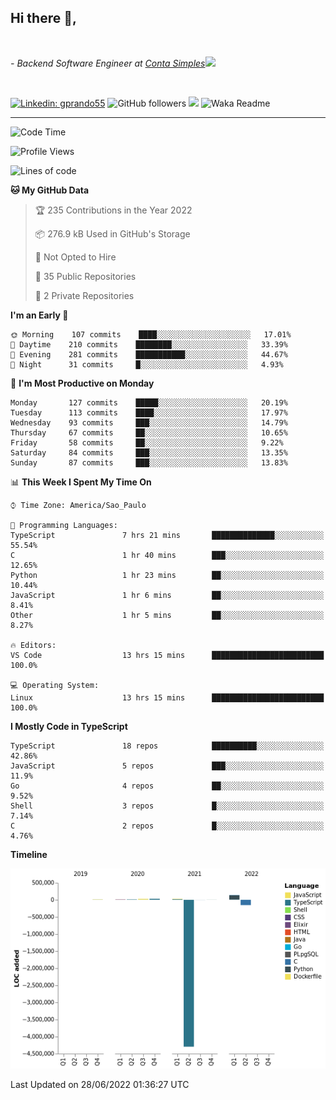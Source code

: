 <h2>Hi there  👋,</h2> </br>

<p><em>- Backend Software Engineer at <a href="https://contasimples.com">Conta Simples</a><img src="https://media.giphy.com/media/WUlplcMpOCEmTGBtBW/giphy.gif" width="30"> 
</em></p></br>


[![Linkedin: gprando55](https://img.shields.io/badge/-gprando55-blue?style=flat-square&logo=Linkedin&logoColor=white&link=https://www.linkedin.com/in/gprando55/)](https://www.linkedin.com/in/gprando55)
![GitHub followers](https://img.shields.io/github/followers/gprando55?label=Follow&style=social)
![](https://visitor-badge.glitch.me/badge?page_id=gprando55.gprando55)
![Waka Readme](https://github.com/gprando55/gprando55/workflows/Waka%20Readme/badge.svg)

---
<!--START_SECTION:waka-->
![Code Time](http://img.shields.io/badge/Code%20Time-0%20secs-blue)

![Profile Views](http://img.shields.io/badge/Profile%20Views-0-blue)

![Lines of code](https://img.shields.io/badge/From%20Hello%20World%20I%27ve%20Written--4%20Million%20lines%20of%20code-blue)

**🐱 My GitHub Data** 

> 🏆 235 Contributions in the Year 2022
 > 
> 📦 276.9 kB Used in GitHub's Storage 
 > 
> 🚫 Not Opted to Hire
 > 
> 📜 35 Public Repositories 
 > 
> 🔑 2 Private Repositories  
 > 
**I'm an Early 🐤** 

```text
🌞 Morning    107 commits    ████░░░░░░░░░░░░░░░░░░░░░   17.01% 
🌆 Daytime    210 commits    ████████░░░░░░░░░░░░░░░░░   33.39% 
🌃 Evening    281 commits    ███████████░░░░░░░░░░░░░░   44.67% 
🌙 Night      31 commits     █░░░░░░░░░░░░░░░░░░░░░░░░   4.93%

```
📅 **I'm Most Productive on Monday** 

```text
Monday       127 commits    █████░░░░░░░░░░░░░░░░░░░░   20.19% 
Tuesday      113 commits    ████░░░░░░░░░░░░░░░░░░░░░   17.97% 
Wednesday    93 commits     ███░░░░░░░░░░░░░░░░░░░░░░   14.79% 
Thursday     67 commits     ██░░░░░░░░░░░░░░░░░░░░░░░   10.65% 
Friday       58 commits     ██░░░░░░░░░░░░░░░░░░░░░░░   9.22% 
Saturday     84 commits     ███░░░░░░░░░░░░░░░░░░░░░░   13.35% 
Sunday       87 commits     ███░░░░░░░░░░░░░░░░░░░░░░   13.83%

```


📊 **This Week I Spent My Time On** 

```text
⌚︎ Time Zone: America/Sao_Paulo

💬 Programming Languages: 
TypeScript               7 hrs 21 mins       ██████████████░░░░░░░░░░░   55.54% 
C                        1 hr 40 mins        ███░░░░░░░░░░░░░░░░░░░░░░   12.65% 
Python                   1 hr 23 mins        ██░░░░░░░░░░░░░░░░░░░░░░░   10.44% 
JavaScript               1 hr 6 mins         ██░░░░░░░░░░░░░░░░░░░░░░░   8.41% 
Other                    1 hr 5 mins         ██░░░░░░░░░░░░░░░░░░░░░░░   8.27%

🔥 Editors: 
VS Code                  13 hrs 15 mins      █████████████████████████   100.0%

💻 Operating System: 
Linux                    13 hrs 15 mins      █████████████████████████   100.0%

```

**I Mostly Code in TypeScript** 

```text
TypeScript               18 repos            ██████████░░░░░░░░░░░░░░░   42.86% 
JavaScript               5 repos             ███░░░░░░░░░░░░░░░░░░░░░░   11.9% 
Go                       4 repos             ██░░░░░░░░░░░░░░░░░░░░░░░   9.52% 
Shell                    3 repos             █░░░░░░░░░░░░░░░░░░░░░░░░   7.14% 
C                        2 repos             █░░░░░░░░░░░░░░░░░░░░░░░░   4.76%

```


**Timeline**

![Chart not found](https://raw.githubusercontent.com/gprando55/gprando55/master/charts/bar_graph.png) 


 Last Updated on 28/06/2022 01:36:27 UTC
<!--END_SECTION:waka-->
